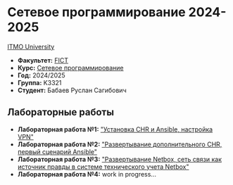 # Сетевое программирование 2024-2025
[ITMO University](https://itmo.ru/ru/)

* **Факультет:** [FICT](https://fict.itmo.ru)
* **Курс:** [Сетевое программирование](https://github.com/itmo-ict-faculty/network-programming)
* **Год:** 2024/2025
* **Группа:** K3321
* **Студент:** Бабаев Руслан Сагибович

## Лабораторные работы

* **Лабораторная работа №1:** ["Установка CHR и Ansible, настройка VPN"](https://github.com/Jesusya-26/2024_2025-network_programming-k3321-babayev_r_s/tree/main/lab_1)
* **Лабораторная работа №2:** ["Развертывание дополнительного CHR, первый сценарий Ansible"](https://github.com/Jesusya-26/2024_2025-network_programming-k3321-babayev_r_s/tree/main/lab_2)
* **Лабораторная работа №3:** ["Развертывание Netbox, сеть связи как источник правды в системе технического учета Netbox"](https://github.com/Jesusya-26/2024_2025-network_programming-k3321-babayev_r_s/tree/main/lab_3)
* **Лабораторная работа №4:** work in progress...
